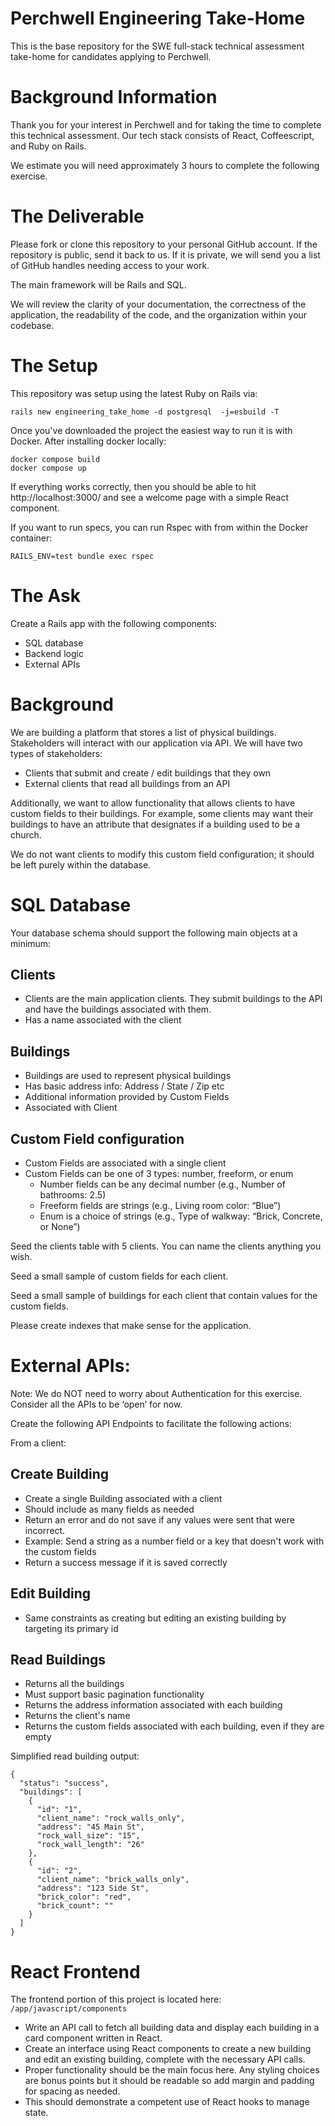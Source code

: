 # Perchwell Engineering Take-Home

This is the base repository for the SWE full-stack technical assessment take-home for candidates applying to Perchwell.

# Background Information

Thank you for your interest in Perchwell and for taking the time to complete this technical assessment. Our tech stack consists of React, Coffeescript, and Ruby on Rails.

We estimate you will need approximately 3 hours to complete the following exercise.

# The Deliverable

Please fork or clone this repository to your personal GitHub account. If the repository is public, send it back to us. If it is private, we will send you a list of GitHub handles needing access to your work.

The main framework will be Rails and SQL.

We will review the clarity of your documentation, the correctness of the application, the readability of the code, and the organization within your codebase.

# The Setup

This repository was setup using the latest Ruby on Rails via:

```
rails new engineering_take_home -d postgresql  -j=esbuild -T
```

Once you've downloaded the project the easiest way to run it is with Docker. After installing docker locally:

```
docker compose build
docker compose up
```

If everything works correctly, then you should be able to hit http://localhost:3000/ and see a welcome page with a simple React component.

If you want to run specs, you can run Rspec with from within the Docker container:

```
RAILS_ENV=test bundle exec rspec
```

# The Ask

Create a Rails app with the following components:
* SQL database
* Backend logic
* External APIs

# Background

We are building a platform that stores a list of physical buildings. Stakeholders will interact with our application via API.  We will have two types of stakeholders:
* Clients that submit and create / edit buildings that they own
* External clients that read all buildings from an API

Additionally, we want to allow functionality that allows clients to have custom fields to their buildings. For example, some clients may want their buildings to have an attribute that designates if a building used to be a church.

We do not want clients to modify this custom field configuration; it should be left purely within the database.

# SQL Database

Your database schema should support the following main objects at a minimum:

## Clients

* Clients are the main application clients. They submit buildings to the API and have the buildings associated with them.
* Has a name associated with the client

## Buildings

* Buildings are used to represent physical buildings
* Has basic address info: Address / State / Zip etc
* Additional information provided by Custom Fields
* Associated with Client

## Custom Field configuration
* Custom Fields are associated with a single client
* Custom Fields can be one of 3 types: number, freeform, or enum
  * Number fields can be any decimal number (e.g., Number of bathrooms: 2.5)
  * Freeform fields are strings (e.g., Living room color: “Blue”)
  * Enum is a choice of strings (e.g., Type of walkway: “Brick, Concrete, or None”)

Seed the clients table with 5 clients. You can name the clients anything you wish. 

Seed a small sample of custom fields for each client.

Seed a small sample of buildings for each client that contain values for the custom fields.

Please create indexes that make sense for the application.

# External APIs:

Note: We do NOT need to worry about Authentication for this exercise. Consider all the APIs to be ‘open’ for now.

Create the following API Endpoints to facilitate the following actions:

From a client:

## Create Building
* Create a single Building associated with a client
* Should include as many fields as needed
* Return an error and do not save if any values were sent that were incorrect.
* Example: Send a string as a number field or a key that doesn't work with the custom fields
* Return a success message if it is saved correctly

## Edit Building
* Same constraints as creating but editing an existing building by targeting its primary id

## Read Buildings
* Returns all the buildings
* Must support basic pagination functionality
* Returns the address information associated with each building
* Returns the client's name
* Returns the custom fields associated with each building, even if they are empty

Simplified read building output:

```
{
  "status": "success",
  "buildings": [
    {
      "id": "1",
      "client_name": "rock_walls_only",
      "address": "45 Main St",
      "rock_wall_size": "15",
      "rock_wall_length": "26"
    },
    {
      "id": "2",
      "client_name": "brick_walls_only",
      "address": "123 Side St",
      "brick_color": "red",
      "brick_count": ""
    }
  ]
}
```

# React Frontend
The frontend portion of this project is located here: `/app/javascript/components`

* Write an API call to fetch all building data and display each building in a card component written in React.
* Create an interface using React components to create a new building and edit an existing building, complete with the necessary API calls.
* Proper functionality should be the main focus here. Any styling choices are bonus points but it should be readable so add margin and padding for spacing as needed.
* This should demonstrate a competent use of React hooks to manage state.
